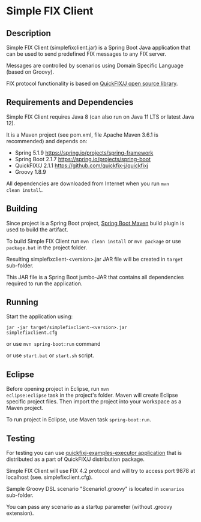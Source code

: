 # Simple FIX Client
## Description
Simple FIX Client (simplefixclient.jar) is a Spring Boot Java application that can be used to send predefined FIX messages to any FIX server. 

Messages are controlled by scenarios using Domain Specific Language (based on Groovy).

FIX protocol functionality is based on <a href="https://www.quickfixj.org/">QuickFIX/J open source library</a>.

## Requirements and Dependencies
Simple FIX Client requires Java 8 (can also run on Java 11 LTS or latest Java 12). 

It is a Maven project (see pom.xml, file Apache Maven 3.6.1 is recommended) and depends on:
* Spring 5.1.9 https://spring.io/projects/spring-framework
* Spring Boot 2.1.7 https://spring.io/projects/spring-boot
* QuickFIX/J 2.1.1 https://github.com/quickfix-j/quickfixj 
* Groovy 1.8.9

All dependencies are downloaded from Internet when you run <code>mvn clean install</code>.

## Building
Since project is a Spring Boot project, <a href="https://docs.spring.io/spring-boot/docs/current/reference/html/build-tool-plugins-maven-plugin.html">Spring Boot Maven</a> build plugin is used to build the artifact.

To build Simple FIX Client run <code>mvn clean install</code> or <code>mvn package</code> or use <code>package.bat</code> in the project folder.

Resulting simplefixclient-&lt;version&gt;.jar JAR file will be created in <code>target</code> sub-folder.

This JAR file is a Spring Boot jumbo-JAR that contains all dependencies required to run the application.

## Running
Start the application using:

<code>jar -jar target/simplefixclient-&lt;version&gt;.jar simplefixclient.cfg</code>

or use <code>mvn spring-boot:run</code> command

or use <code>start.bat</code> or <code>start.sh</code> script.

## Eclipse
Before opening project in Eclipse, run <code>mvn eclipse:eclipse</code> task in the project's folder. Maven will create Eclipse specific project files. Then import the project into your workspace as a Maven project.

To run project in Eclipse, use Maven task <code>spring-boot:run</code>. 

## Testing
For testing you can use <a href="https://www.quickfixj.org/usermanual/2.0.0/usage/examples.html">quickfixj-examples-executor application</a> that is distributed as a part of QuickFIX/J distribution package.

Simple FIX Client will use FIX 4.2 protocol and will try to access port 9878 at localhost (see. simplefixclient.cfg).

Sample Groovy DSL scenario "Scenario1.groovy" is located in <code>scenarios</code> sub-folder. 

You can pass any scenario as a startup parameter (without .groovy extension).